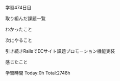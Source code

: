 学習474日目

取り組んだ課題一覧



わかったこと

次にやること

引き続きRailsでECサイト課題プロモーション機能実装

感じたこと


学習時間 Today:0h Total:2748h